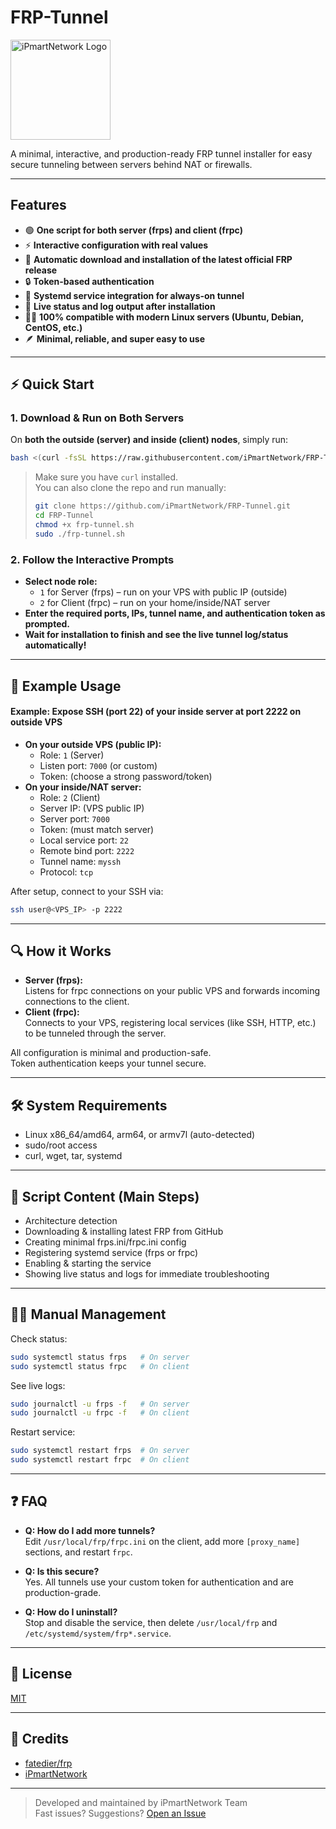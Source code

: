 # FRP-Tunnel

<img src="https://ipmart.network/img/layouts/logo/iPmart.png" alt="iPmartNetwork Logo" width="160" />

A minimal, interactive, and production-ready FRP tunnel installer for easy secure tunneling between servers behind NAT or firewalls.

---

## Features

- 🟢 **One script for both server (frps) and client (frpc)**
- ⚡ **Interactive configuration with real values**
- 🚀 **Automatic download and installation of the latest official FRP release**
- 🔒 **Token-based authentication**
- 🔄 **Systemd service integration for always-on tunnel**
- 📜 **Live status and log output after installation**
- 👨‍💻 **100% compatible with modern Linux servers (Ubuntu, Debian, CentOS, etc.)**
- 🪶 **Minimal, reliable, and super easy to use**

---

## ⚡️ Quick Start

### 1. Download & Run on Both Servers

On **both the outside (server) and inside (client) nodes**, simply run:

```bash
bash <(curl -fsSL https://raw.githubusercontent.com/iPmartNetwork/FRP-Tunnel/main/frp-tunnel.sh)
```

> Make sure you have `curl` installed.  
> You can also clone the repo and run manually:
> ```bash
> git clone https://github.com/iPmartNetwork/FRP-Tunnel.git
> cd FRP-Tunnel
> chmod +x frp-tunnel.sh
> sudo ./frp-tunnel.sh
> ```

### 2. Follow the Interactive Prompts

- **Select node role:**  
  - `1` for Server (frps) – run on your VPS with public IP (outside)
  - `2` for Client (frpc) – run on your home/inside/NAT server
- **Enter the required ports, IPs, tunnel name, and authentication token as prompted.**
- **Wait for installation to finish and see the live tunnel log/status automatically!**

---

## 🧩 Example Usage

#### Example: Expose SSH (port 22) of your inside server at port 2222 on outside VPS

- **On your outside VPS (public IP):**
  - Role: `1` (Server)
  - Listen port: `7000` (or custom)
  - Token: (choose a strong password/token)
- **On your inside/NAT server:**
  - Role: `2` (Client)
  - Server IP: (VPS public IP)
  - Server port: `7000`
  - Token: (must match server)
  - Local service port: `22`
  - Remote bind port: `2222`
  - Tunnel name: `myssh`
  - Protocol: `tcp`

After setup, connect to your SSH via:
```bash
ssh user@<VPS_IP> -p 2222
```

---

## 🔍 How it Works

- **Server (frps):**  
  Listens for frpc connections on your public VPS and forwards incoming connections to the client.
- **Client (frpc):**  
  Connects to your VPS, registering local services (like SSH, HTTP, etc.) to be tunneled through the server.

All configuration is minimal and production-safe.  
Token authentication keeps your tunnel secure.

---

## 🛠️ System Requirements

- Linux x86_64/amd64, arm64, or armv7l (auto-detected)
- sudo/root access
- curl, wget, tar, systemd

---

## 📃 Script Content (Main Steps)

- Architecture detection
- Downloading & installing latest FRP from GitHub
- Creating minimal frps.ini/frpc.ini config
- Registering systemd service (frps or frpc)
- Enabling & starting the service
- Showing live status and logs for immediate troubleshooting

---

## 🧑‍💻 Manual Management

Check status:
```bash
sudo systemctl status frps   # On server
sudo systemctl status frpc   # On client
```

See live logs:
```bash
sudo journalctl -u frps -f   # On server
sudo journalctl -u frpc -f   # On client
```

Restart service:
```bash
sudo systemctl restart frps  # On server
sudo systemctl restart frpc  # On client
```

---

## ❓ FAQ

- **Q: How do I add more tunnels?**  
  Edit `/usr/local/frp/frpc.ini` on the client, add more `[proxy_name]` sections, and restart `frpc`.

- **Q: Is this secure?**  
  Yes. All tunnels use your custom token for authentication and are production-grade.

- **Q: How do I uninstall?**  
  Stop and disable the service, then delete `/usr/local/frp` and `/etc/systemd/system/frp*.service`.

---

## 📜 License

[MIT](LICENSE)

---

## 🙌 Credits

- [fatedier/frp](https://github.com/fatedier/frp)
- [iPmartNetwork](https://github.com/iPmartNetwork)

---

> Developed and maintained by iPmartNetwork Team  
> Fast issues? Suggestions? [Open an Issue](https://github.com/iPmartNetwork/FRP-Tunnel/issues)
